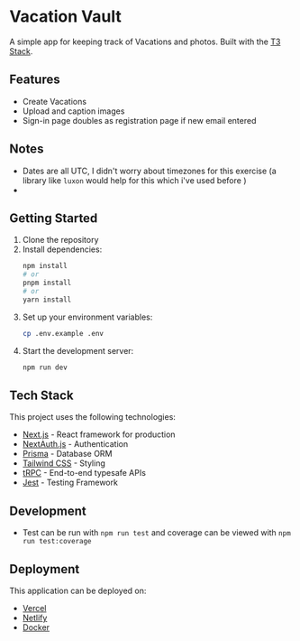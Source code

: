 # Vacation Vault

A simple app for keeping track of Vacations and photos. Built with the [T3 Stack](https://create.t3.gg/).

## Features

- Create Vacations
- Upload and caption images
- Sign-in page doubles as registration page if new email entered

## Notes

- Dates are all UTC, I didn't worry about timezones for this exercise (a library like `luxon` would help for this which i've used before )
-

## Getting Started

1. Clone the repository
2. Install dependencies:
   ```bash
   npm install
   # or
   pnpm install
   # or
   yarn install
   ```
3. Set up your environment variables:
   ```bash
   cp .env.example .env
   ```
4. Start the development server:
   ```bash
   npm run dev
   ```

## Tech Stack

This project uses the following technologies:

- [Next.js](https://nextjs.org) - React framework for production
- [NextAuth.js](https://next-auth.js.org) - Authentication
- [Prisma](https://prisma.io) - Database ORM
- [Tailwind CSS](https://tailwindcss.com) - Styling
- [tRPC](https://trpc.io) - End-to-end typesafe APIs
- [Jest](jestjs.io) - Testing Framework

## Development

- Test can be run with `npm run test` and coverage can be viewed with `npm run test:coverage`

## Deployment

This application can be deployed on:

- [Vercel](https://create.t3.gg/en/deployment/vercel)
- [Netlify](https://create.t3.gg/en/deployment/netlify)
- [Docker](https://create.t3.gg/en/deployment/docker)
